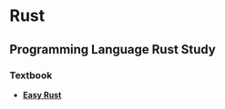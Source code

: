 # Rust
## Programming Language Rust Study
### Textbook
- **<a href="https://dhghomon.github.io/easy_rust/" target="_blank">Easy Rust</a>**
